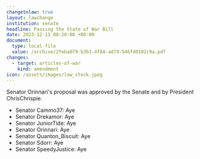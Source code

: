 ```yaml
---
changetolaw: true
layout: lawchange
institution: senate
headline: Passing the State of War Bill
date: 2023-12-11 08:20:00 +00:00
document:
  type: local-file
  value: /archive/2feba079-b3b1-4f84-ad79-546fd0102c9a.pdf
changes:
  - target: articles-of-war
    kind: amendment
icon: /assets/images/law_stock.jpeg
---
```

Senator Orinnari's proposal was approved by the Senate and by President ChrisChrispie.<!--more-->

- Senator Cammo37: Aye
- Senator Drekamor: Aye
- Senator JuniorTide: Aye
- Senator Orinnari: Aye
- Senator Quanton\_Biscuit: Aye
- Senator Sdorr: Aye
- Senator SpeedyJustice: Aye
